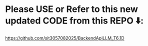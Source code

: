 # Please USE or Refer to this new updated CODE from this REPO :arrow_down:: 
https://github.com/sit3057082025/BackendApiLLM_T6.1D




